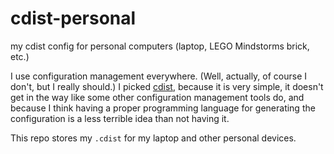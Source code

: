 # cdist-personal
my cdist config for personal computers (laptop, LEGO Mindstorms brick, etc.)

I use configuration management everywhere. (Well, actually, of course I don't, but I really should.)
I picked [cdist](https://github.com/ungleich/cdist/), because it is very simple, it doesn't get in the way like some other configuration management tools do, and because I think having a proper programming language for generating the configuration is a less terrible idea than not having it.

This repo stores my `.cdist` for my laptop and other personal devices.
